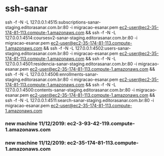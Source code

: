 # ssh-sanar

ssh -f -N -L 127.0.0.1:4515:subscriptions-sanar-staging.editorasanar.com.br:80 -i migracao-esanar.pem ec2-user@ec2-35-174-81-113.compute-1.amazonaws.com && ssh -f -N -L 127.0.0.1:4514:coursesv2-sanar-staging.editorasanar.com.br:80 -i migracao-esanar.pem ec2-user@ec2-35-174-81-113.compute-1.amazonaws.com && ssh -f -N -L 127.0.0.1:4502:users-sanar-staging.editorasanar.com.br:80 -i migracao-esanar.pem ec2-user@ec2-35-174-81-113.compute-1.amazonaws.com && ssh -f -N -L 127.0.0.1:4501:residencia-sanar-staging.editorasanar.com.br:80 -i migracao-esanar.pem ec2-user@ec2-35-174-81-113.compute-1.amazonaws.com && ssh -f -N -L 127.0.0.1:4506:enrollments-sanar-staging.editorasanar.com.br:80 -i migracao-esanar.pem ec2-user@ec2-35-174-81-113.compute-1.amazonaws.com && ssh -f -N -L 127.0.0.1:4500:contents-sanar-staging.editorasanar.com.br:80 -i migracao-esanar.pem ec2-user@ec2-35-174-81-113.compute-1.amazonaws.com && ssh -f -N -L 127.0.0.1:4511:search-sanar-staging.editorasanar.com.br:80 -i migracao-esanar.pem ec2-user@ec2-35-174-81-113.compute-1.amazonaws.com


### new machine 11/12/2019: ec2-3-93-42-119.compute-1.amazonaws.com
### new machine 11/12/2019: ec2-35-174-81-113.compute-1.amazonaws.com

